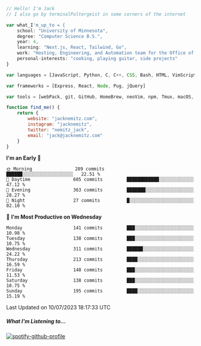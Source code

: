 ```javascript
// Hello! I'm Jack
// I also go by terminalPoltergeist in some corners of the internet

var what_I'm_up_to = {
    school: "University of Minnesota",
    degree: "Computer Science B.S.",
    year: 4,
    learning: "Next.js, React, Tailwind, Go",
    work: "Hosting, Engineering, and Automation team for the Office of Information Technology at UMN",
    personal-interests: "cooking, playing guitar, side projects"
}

var languages = [JavaScript, Python, C, C++, CSS, Bash, HTML, VimScript]

var frameworks = [Express, React, Node, Pug, jQuery]

var tools = [webPack, git, GitHub, HomeBrew, neoVim, npm, Tmux, macOS, Ubuntu, Docker, Nginx]

function find_me() {
    return {
        website: "jacknemitz.com",
        instagram: "jacknemitz",
        twitter: "nemitz_jack",
        email: "jack@jacknemitz.com"
    }
}
```

<!--START_SECTION:waka-->
**I'm an Early 🐤** 

```text
🌞 Morning                289 commits         ██████░░░░░░░░░░░░░░░░░░░   22.51 % 
🌆 Daytime                605 commits         ████████████░░░░░░░░░░░░░   47.12 % 
🌃 Evening                363 commits         ███████░░░░░░░░░░░░░░░░░░   28.27 % 
🌙 Night                  27 commits          █░░░░░░░░░░░░░░░░░░░░░░░░   02.10 % 
```
📅 **I'm Most Productive on Wednesday** 

```text
Monday                   141 commits         ███░░░░░░░░░░░░░░░░░░░░░░   10.98 % 
Tuesday                  138 commits         ███░░░░░░░░░░░░░░░░░░░░░░   10.75 % 
Wednesday                311 commits         ██████░░░░░░░░░░░░░░░░░░░   24.22 % 
Thursday                 213 commits         ████░░░░░░░░░░░░░░░░░░░░░   16.59 % 
Friday                   148 commits         ███░░░░░░░░░░░░░░░░░░░░░░   11.53 % 
Saturday                 138 commits         ███░░░░░░░░░░░░░░░░░░░░░░   10.75 % 
Sunday                   195 commits         ████░░░░░░░░░░░░░░░░░░░░░   15.19 % 
```



 Last Updated on 10/07/2023 18:17:33 UTC
<!--END_SECTION:waka-->

##### What I'm Listening to...

[![spotify-github-profile](https://spotify-github-profile.vercel.app/api/view?uid=jack.nemitz&cover_image=true&show_offline=true&bar_color=53b14f&bar_color_cover=false&background_color=121212FF)](https://spotify-github-profile.vercel.app/api/view?uid=jack.nemitz&redirect=true)

